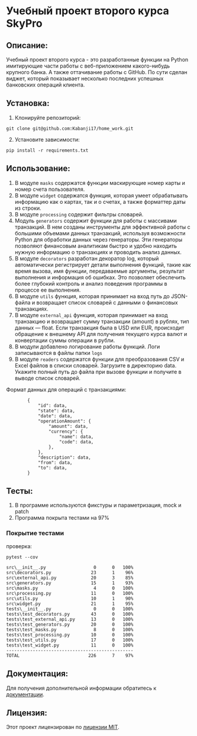 # Учебный проект второго курса SkyPro

## Описание:

Учебный проект второго курса  - это разработанные функции на Python имитирующие части работы с веб-приложением какого-нибудь крупного банка. А также оттачивание работы с GitHub. По сути сделан виджет, который показывает несколько последних успешных банковских операций клиента.

## Установка:

1. Клонируйте репозиторий:
```
git clone git@github.com:Kabanji17/home_work.git
```
2. Установите зависимости:
```
pip install -r requirements.txt
```
## Использование:

1. В модуле ```masks``` содержатся функции маскирующие номер карты и номер счета пользователя.
2. В модуле ```widget``` содержатся функция, которая умеет обрабатывать информацию как о картах, так и о счетах, а также форматтер даты из строки.
3. В модуле ```processing``` содержит фильтры словарей.
4. Модуль ```generators``` содержит функции для работы с массивами транзакций. В нем созданы инструменты для эффективной работы с большими объемами данных транзакций, используя возможности Python для обработки данных через генераторы. Эти генераторы позволяют финансовым аналитикам быстро и удобно находить нужную информацию о транзакциях и проводить анализ данных.
5. В модуле ```decorators``` разработан декоратор log, который автоматически регистрирует детали выполнения функций, такие как время вызова, имя функции, передаваемые аргументы, результат выполнения и информация об ошибках. Это позволяет обеспечить более глубокий контроль и анализ поведения программы в процессе ее выполнения.
6. В модуле ```utils``` функция, которая принимает на вход путь до JSON-файла и возвращает список словарей с данными о финансовых транзакциях.
7. В модуле ```external_api``` функция, которая принимает на вход транзакцию и возвращает сумму транзакции (amount) в рублях, тип данных — float. Если транзакция была в USD или EUR, происходит обращение к внешнему API для получения текущего курса валют и конвертации суммы операции в рубли.
8. В модули добавлено логирование работы функций. Логи записываются в файлы папки ```logs```
9. В модуле ```readers``` содержатся функции для преобразования CSV и Excel файлов в списки словарей. Загрузите в директорию data. Укажите полный путь до файла при вызове функции и получите в выводе список словарей. 

Формат данных для операций с транзакциями:
```
        {
            "id": data,
            "state": data,
            "date": data,
            "operationAmount": {
                "amount": data,
                "currency": {
                    "name": data,
                    "code": data,
                },
            },
            "description": data,
            "from": data,
            "to": data,
        }
```

## Тесты:
1. В программе используются фикстуры и параметризация, mock и patch
2. Программа покрыта тестами на 97%

### Покрытие тестами 

проверка:
```
pytest --cov
```
```
src\__init__.py                  0      0   100%
src\decorators.py               23      1    96%
src\external_api.py             20      3    85%
src\generators.py               15      1    93%
src\masks.py                     4      0   100%
src\processing.py               11      0   100%
src\utils.py                    10      1    90%
src\widget.py                   21      1    95%
tests\__init__.py                0      0   100%
tests\test_decorators.py        43      0   100%
tests\test_external_api.py      13      0   100%
tests\test_generators.py        20      0   100%
tests\test_masks.py              8      0   100%
tests\test_processing.py        10      0   100%
tests\test_utils.py             17      0   100%
tests\test_widget.py            11      0   100%
------------------------------------------------
TOTAL                          226      7    97%
```
## Документация:

Для получения дополнительной информации обратитесь к [документации](docs/README.md).

## Лицензия:

Этот проект лицензирован по [лицензии MIT](LICENSE).